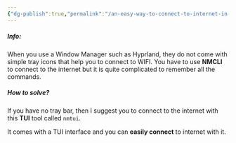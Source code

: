 ```yaml
---
{"dg-publish":true,"permalink":"/an-easy-way-to-connect-to-internet-in-a-wm-such-as-hyprland/","noteIcon":""}
---
```


##### Info:
When you use a Window Manager such as Hyprland, they do not come with simple tray icons that help you to connect to WIFI. You have to use **NMCLI** to connect to the internet but it is quite complicated to remember all the commands.

##### How to solve?
If you have no tray bar, then I suggest you to connect to the internet with this **TUI** tool called `nmtui`. 

It comes with a TUI interface and you can **easily connect** to internet with it. 
